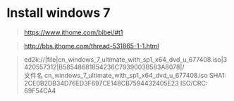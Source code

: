# Install windows 7

> https://www.ithome.com/bibei/#t1  

> http://bbs.ithome.com/thread-531865-1-1.html  

> ed2k://|file|cn_windows_7_ultimate_with_sp1_x64_dvd_u_677408.iso|3420557312|B58548681854236C7939003B583A8078|/  
文件名 cn_windows_7_ultimate_with_sp1_x64_dvd_u_677408.iso 
SHA1: 2CE0B2DB34D76ED3F697CE148CB7594432405E23 ISO/CRC: 69F54CA4
